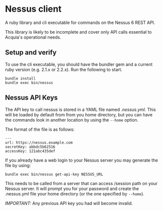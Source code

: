 # Nessus client

A ruby library and cli executable for commands on the Nessus 6 REST API.

This library is likely to be incomplete and cover only API calls essential
to Acquia's operational needs.

## Setup and verify

To use the cli executable, you should have the bundler gem and a current
ruby version (e.g. 2.1.x or 2.2.x). Run the following to start.

    bundle install
    bundle exec bin/nessus

## Nessus API Keys

The API key to call nessus is stored in a YAML file named *.nessus.yml*.
This will be loaded by default from from you home directory, but you
can have the commands look in another location by using the ```--home```
option.

The format of the file is as follows:
```
---
url: https://nessus.example.com
secretKey: abbdc5b62516
accessKey: 121abc435def
```

If you already have a web login to your Nessus server you may generate the file by using:
```
bundle exec bin/nessus get-api-key NESSUS_URL
```

This needs to be called from a server that can access /session path on your Nessus server.
It will prompt you for your password and create the .nessus.yml file your home directory
(or the one specified by ```--home```).

*IMPORTANT:* Any previous API key you had will become invalid.



